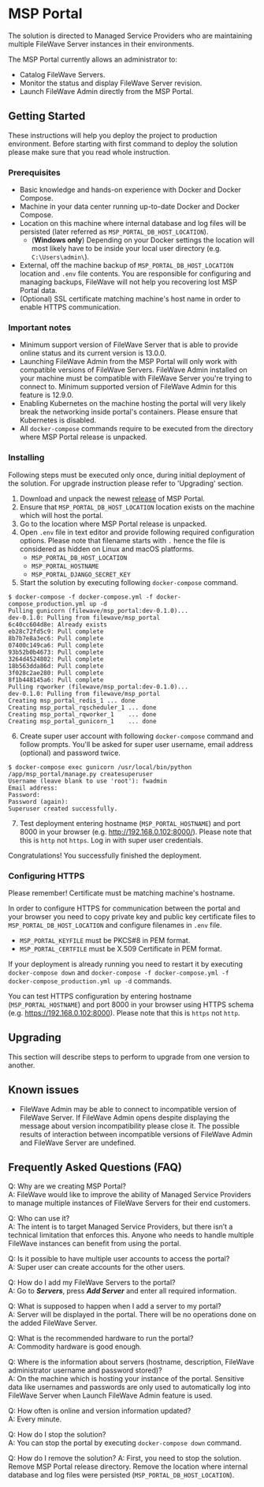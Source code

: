 # MSP Portal

The solution is directed to Managed Service Providers who are maintaining multiple FileWave Server instances in their environments.

The MSP Portal currently allows an administrator to:
* Catalog FileWave Servers.
* Monitor the status and display FileWave Server revision.
* Launch FileWave Admin directly from the MSP Portal.

## Getting Started

These instructions will help you deploy the project to production environment. Before starting with first command to deploy the solution please make sure that you read whole instruction.

### Prerequisites

* Basic knowledge and hands-on experience with Docker and Docker Compose.
* Machine in your data center running up-to-date Docker and Docker Compose.
* Location on this machine where internal database and log files will be persisted (later referred as `MSP_PORTAL_DB_HOST_LOCATION`).
  * (**Windows only**) Depending on your Docker settings the location will most likely have to be inside your local user directory (e.g. `C:\Users\admin\`).
* External, off the machine backup of `MSP_PORTAL_DB_HOST_LOCATION` location and `.env` file contents. You are responsible for configuring and managing backups, FileWave will not help you recovering lost MSP Portal data.
* (Optional) SSL certificate matching machine's host name in order to enable HTTPS communication.

### Important notes
* Minimum support version of FileWave Server that is able to provide online status and its current version is 13.0.0.
* Launching FileWave Admin from the MSP Portal will only work with compatible versions of FileWave Servers. FileWave Admin installed on your machine must be compatible with FileWave Server you're trying to connect to. Minimum supported version of FileWave Admin for this feature is 12.9.0.
* Enabling Kubernetes on the machine hosting the portal will very likely break the networking inside portal's containers. Please ensure that Kubernetes is disabled.
* All `docker-compose` commands require to be executed from the directory where MSP Portal release is unpacked.

### Installing

Following steps must be executed only once, during initial deployment of the solution. For upgrade instruction please refer to 'Upgrading' section.

1. Download and unpack the newest [release](https://github.com/fw-dev/msp_portal/releases) of MSP Portal.
2. Ensure that `MSP_PORTAL_DB_HOST_LOCATION` location exists on the machine which will host the portal.
3. Go to the location where MSP Portal release is unpacked.
4. Open `.env` file in text editor and provide following required configuration options. Please note that filename starts with `.` hence the file is considered as hidden on Linux and macOS platforms.
   * `MSP_PORTAL_DB_HOST_LOCATION`
   * `MSP_PORTAL_HOSTNAME`
   * `MSP_PORTAL_DJANGO_SECRET_KEY`
5. Start the solution by executing following `docker-compose` command.
```
$ docker-compose -f docker-compose.yml -f docker-compose_production.yml up -d
Pulling gunicorn (filewave/msp_portal:dev-0.1.0)...
dev-0.1.0: Pulling from filewave/msp_portal
6c40cc604d8e: Already exists
eb28c72fd5c9: Pull complete
8b7b7e8a3ec6: Pull complete
07400c149ca6: Pull complete
93b52b0b4673: Pull complete
3264d4524802: Pull complete
18b563dda86d: Pull complete
3f028c2ae280: Pull complete
8f1b448145a6: Pull complete
Pulling rqworker (filewave/msp_portal:dev-0.1.0)...
dev-0.1.0: Pulling from filewave/msp_portal
Creating msp_portal_redis_1 ... done
Creating msp_portal_rqscheduler_1 ... done
Creating msp_portal_rqworker_1    ... done
Creating msp_portal_gunicorn_1    ... done
```
6. Create super user account with following `docker-compose` command and follow prompts. You'll be asked for super user username, email address (optional) and password twice.
```
$ docker-compose exec gunicorn /usr/local/bin/python /app/msp_portal/manage.py createsuperuser
Username (leave blank to use 'root'): fwadmin
Email address:
Password:
Password (again):
Superuser created successfully.
```
7. Test deployment entering hostname (`MSP_PORTAL_HOSTNAME`) and port 8000 in your browser (e.g. http://192.168.0.102:8000/). Please note that this is `http` not `https`. Log in with super user credentials.

Congratulations! You successfully finished the deployment.

### Configuring HTTPS

Please remember! Certificate must be matching machine's hostname.

In order to configure HTTPS for communication between the portal and your browser you need to copy private key and public key certificate files to `MSP_PORTAL_DB_HOST_LOCATION` and configure filenames in `.env` file.
* `MSP_PORTAL_KEYFILE` must be PKCS#8 in PEM format.
* `MSP_PORTAL_CERTFILE` must be X.509 Certificate in PEM format.

If your deployment is already running you need to restart it by executing `docker-compose down` and `docker-compose -f docker-compose.yml -f docker-compose_production.yml up -d` commands.

You can test HTTPS configuration by entering hostname (`MSP_PORTAL_HOSTNAME`) and port 8000 in your browser using HTTPS schema (e.g. https://192.168.0.102:8000). Please note that this is `https` not `http`.

## Upgrading

This section will describe steps to perform to upgrade from one version to another.

## Known issues
* FileWave Admin may be able to connect to incompatible version of FileWave Server. If FileWave Admin opens despite displaying the message about version incompatibility please close it. The possible results of interaction between incompatible versions of FileWave Admin and FileWave Server are undefined.

## Frequently Asked Questions (FAQ)
Q: Why are we creating MSP Portal?  
A: FileWave would like to improve the ability of Managed Service Providers to manage multiple instances of FileWave Servers for their end customers.

Q: Who can use it?  
A: The intent is to target Managed Service Providers, but there isn’t a technical limitation that enforces this. Anyone who needs to handle multiple FileWave instances can benefit from using the portal.

Q: Is it possible to have multiple user accounts to access the portal?  
A: Super user can create accounts for the other users.

Q: How do I add my FileWave Servers to the portal?  
A: Go to **_Servers_**, press **_Add Server_** and enter all required information.

Q: What is supposed to happen when I add a server to my portal?  
A: Server will be displayed in the portal. There will be no operations done on the added FileWave Server.

Q: What is the recommended hardware to run the portal?  
A: Commodity hardware is good enough.

Q: Where is the information about servers (hostname, description, FileWave administrator username and password stored)?  
A: On the machine which is hosting your instance of the portal. Sensitive data like usernames and passwords are only used to automatically log into FileWave Server when Launch FileWave Admin feature is used.

Q: How often is online and version information updated?  
A: Every minute.

Q: How do I stop the solution?  
A: You can stop the portal by executing `docker-compose down` command.

Q: How do I remove the solution?
A: First, you need to stop the solution. Remove MSP Portal release directory. Remove the location where internal database and log files were persisted (`MSP_PORTAL_DB_HOST_LOCATION`).
